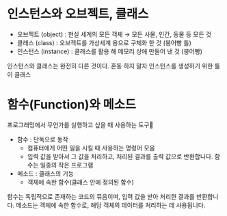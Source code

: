 # 인스턴스와 오브젝트, 클래스
- 오브젝트 (object) : 현실 세계의 모든 객체 → 모든 사물, 인간, 동물 등 모든 것
- 클래스 (class) : 오브젝트를 가상세계 용으로 구체화 한 것 (붕어빵 틀)
- 인스턴스 (instance) : 클래스를 활용 해 메모리 상에 만들어 낸 것 (붕어빵)

인스턴스와 클래스는 완전히 다른 것이다. 혼동 하지 말자
인스턴스를 생성하기 위한 틀이 클래스

# 함수(Function)와 메소드
프로그래밍에서 무언가를 실행하고 싶을 때 사용하는 도구:thinking:

- 함수 : 단독으로 동작
  - 컴퓨터에게 어떤 일을 시킬 때 사용하는 명령어 모음
  - 입력 값을 받아서 그 값을 처리하고, 처리된 결과를 출력 값으로 반환합니다. 함수는 일종의 작은 프로그램
- 메소드 : 클래스의 기능
  - 객체에 속한 함수(클래스 안에 정의된 함수)

 함수는 독립적으로 존재하는 코드의 묶음이며, 입력 값을 받아 처리한 결과를 반환합니다.
  메소드는 객체에 속한 함수로, 해당 객체의 데이터를 처리하는 데 사용됩니다.